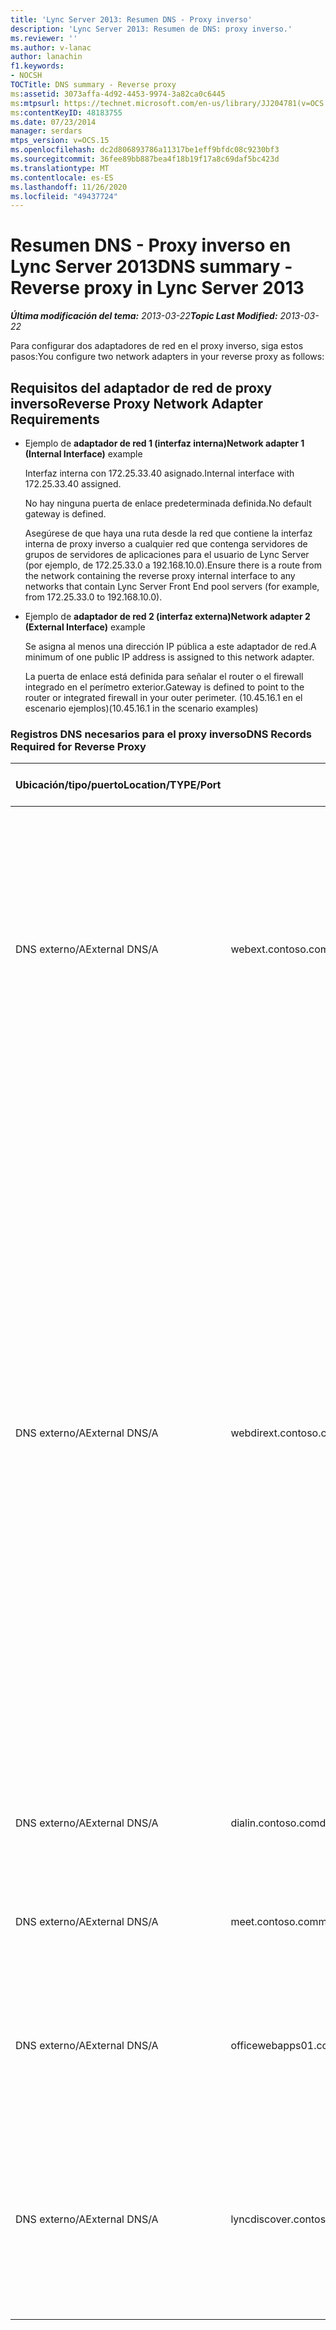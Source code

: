 ```yaml
---
title: 'Lync Server 2013: Resumen DNS - Proxy inverso'
description: 'Lync Server 2013: Resumen de DNS: proxy inverso.'
ms.reviewer: ''
ms.author: v-lanac
author: lanachin
f1.keywords:
- NOCSH
TOCTitle: DNS summary - Reverse proxy
ms:assetid: 3073affa-4d92-4453-9974-3a82ca0c6445
ms:mtpsurl: https://technet.microsoft.com/en-us/library/JJ204781(v=OCS.15)
ms:contentKeyID: 48183755
ms.date: 07/23/2014
manager: serdars
mtps_version: v=OCS.15
ms.openlocfilehash: dc2d806893786a11317be1eff9bfdc08c9230bf3
ms.sourcegitcommit: 36fee89bb887bea4f18b19f17a8c69daf5bc423d
ms.translationtype: MT
ms.contentlocale: es-ES
ms.lasthandoff: 11/26/2020
ms.locfileid: "49437724"
---
```

# <a name="dns-summary---reverse-proxy-in-lync-server-2013"></a><span data-ttu-id="ce00b-103">Resumen DNS - Proxy inverso en Lync Server 2013</span><span class="sxs-lookup"><span data-stu-id="ce00b-103">DNS summary - Reverse proxy in Lync Server 2013</span></span>

<div data-xmlns="http://www.w3.org/1999/xhtml">

<div class="topic" data-xmlns="http://www.w3.org/1999/xhtml" data-msxsl="urn:schemas-microsoft-com:xslt" data-cs="https://msdn.microsoft.com/">

<div data-asp="https://msdn2.microsoft.com/asp">



</div>

<div id="mainSection">

<div id="mainBody"><span data-ttu-id="ce00b-104">

<span> </span></span><span class="sxs-lookup"><span data-stu-id="ce00b-104">

<span> </span></span></span>

<span data-ttu-id="ce00b-105">_**Última modificación del tema:** 2013-03-22_</span><span class="sxs-lookup"><span data-stu-id="ce00b-105">_**Topic Last Modified:** 2013-03-22_</span></span>

<span data-ttu-id="ce00b-106">Para configurar dos adaptadores de red en el proxy inverso, siga estos pasos:</span><span class="sxs-lookup"><span data-stu-id="ce00b-106">You configure two network adapters in your reverse proxy as follows:</span></span>

<div>

## <a name="reverse-proxy-network-adapter-requirements"></a><span data-ttu-id="ce00b-107">Requisitos del adaptador de red de proxy inverso</span><span class="sxs-lookup"><span data-stu-id="ce00b-107">Reverse Proxy Network Adapter Requirements</span></span>

  - <span data-ttu-id="ce00b-108">Ejemplo de **adaptador de red 1 (interfaz interna)**</span><span class="sxs-lookup"><span data-stu-id="ce00b-108">**Network adapter 1 (Internal Interface)** example</span></span>
    
    <span data-ttu-id="ce00b-109">Interfaz interna con 172.25.33.40 asignado.</span><span class="sxs-lookup"><span data-stu-id="ce00b-109">Internal interface with 172.25.33.40 assigned.</span></span>
    
    <span data-ttu-id="ce00b-110">No hay ninguna puerta de enlace predeterminada definida.</span><span class="sxs-lookup"><span data-stu-id="ce00b-110">No default gateway is defined.</span></span>
    
    <span data-ttu-id="ce00b-111">Asegúrese de que haya una ruta desde la red que contiene la interfaz interna de proxy inverso a cualquier red que contenga servidores de grupos de servidores de aplicaciones para el usuario de Lync Server (por ejemplo, de 172.25.33.0 a 192.168.10.0).</span><span class="sxs-lookup"><span data-stu-id="ce00b-111">Ensure there is a route from the network containing the reverse proxy internal interface to any networks that contain Lync Server Front End pool servers (for example, from 172.25.33.0 to 192.168.10.0).</span></span>

  - <span data-ttu-id="ce00b-112">Ejemplo de **adaptador de red 2 (interfaz externa)**</span><span class="sxs-lookup"><span data-stu-id="ce00b-112">**Network adapter 2 (External Interface)** example</span></span>
    
    <span data-ttu-id="ce00b-113">Se asigna al menos una dirección IP pública a este adaptador de red.</span><span class="sxs-lookup"><span data-stu-id="ce00b-113">A minimum of one public IP address is assigned to this network adapter.</span></span>
    
    <span data-ttu-id="ce00b-114">La puerta de enlace está definida para señalar el router o el firewall integrado en el perímetro exterior.</span><span class="sxs-lookup"><span data-stu-id="ce00b-114">Gateway is defined to point to the router or integrated firewall in your outer perimeter.</span></span> <span data-ttu-id="ce00b-115">(10.45.16.1 en el escenario ejemplos)</span><span class="sxs-lookup"><span data-stu-id="ce00b-115">(10.45.16.1 in the scenario examples)</span></span>

### <a name="dns-records-required-for-reverse-proxy"></a><span data-ttu-id="ce00b-116">Registros DNS necesarios para el proxy inverso</span><span class="sxs-lookup"><span data-stu-id="ce00b-116">DNS Records Required for Reverse Proxy</span></span>

<table>
<colgroup>
<col style="width: 25%" />
<col style="width: 25%" />
<col style="width: 25%" />
<col style="width: 25%" />
</colgroup>
<thead>
<tr class="header">
<th><span data-ttu-id="ce00b-117">Ubicación/tipo/puerto</span><span class="sxs-lookup"><span data-stu-id="ce00b-117">Location/TYPE/Port</span></span></th>
<th><span data-ttu-id="ce00b-118">FQDN</span><span class="sxs-lookup"><span data-stu-id="ce00b-118">FQDN</span></span></th>
<th><span data-ttu-id="ce00b-119">Dirección IP</span><span class="sxs-lookup"><span data-stu-id="ce00b-119">IP address</span></span></th>
<th><span data-ttu-id="ce00b-120">Se asigna a/comentarios</span><span class="sxs-lookup"><span data-stu-id="ce00b-120">Maps to/comments</span></span></th>
</tr>
</thead>
<tbody>
<tr class="odd">
<td><p><span data-ttu-id="ce00b-121">DNS externo/A</span><span class="sxs-lookup"><span data-stu-id="ce00b-121">External DNS/A</span></span></p></td>
<td><p><span data-ttu-id="ce00b-122">webext.contoso.com</span><span class="sxs-lookup"><span data-stu-id="ce00b-122">webext.contoso.com</span></span></p></td>
<td><p><span data-ttu-id="ce00b-123">Escucha asignada para recursos publicados externamente</span><span class="sxs-lookup"><span data-stu-id="ce00b-123">Assigned listener for externally published resources</span></span></p></td>
<td><p><span data-ttu-id="ce00b-124">Servicios web externos de la implementación interna.</span><span class="sxs-lookup"><span data-stu-id="ce00b-124">External web services from the internal deployment.</span></span> <span data-ttu-id="ce00b-125">Se pueden definir y crear registros adicionales para todos los grupos y servidores únicos para cualquier dominio SIP que use este proxy inverso y para los que haya definido servicios web externos.</span><span class="sxs-lookup"><span data-stu-id="ce00b-125">Additional records can be defined and created for all pools and single servers for any SIP domain that will use this reverse proxy, and has defined external web services.</span></span></p></td>
</tr>
<tr class="even">
<td><p><span data-ttu-id="ce00b-126">DNS externo/A</span><span class="sxs-lookup"><span data-stu-id="ce00b-126">External DNS/A</span></span></p></td>
<td><p><span data-ttu-id="ce00b-127">webdirext.contoso.com</span><span class="sxs-lookup"><span data-stu-id="ce00b-127">webdirext.contoso.com</span></span></p></td>
<td><p><span data-ttu-id="ce00b-128">Escucha asignada para recursos publicados externamente</span><span class="sxs-lookup"><span data-stu-id="ce00b-128">Assigned listener for externally published resources</span></span></p></td>
<td><p><span data-ttu-id="ce00b-129">Servicios web externos para los grupos de directores o directores de su implementación.</span><span class="sxs-lookup"><span data-stu-id="ce00b-129">External web services for the Directors or Director pools in your deployment.</span></span> <span data-ttu-id="ce00b-130">Puede definir tantos directores como un número de directores distintos, de los cuales pueden estar asociados a otros dominios SIP.</span><span class="sxs-lookup"><span data-stu-id="ce00b-130">You can define as many Directors as there are distinct Directors, of which may be associated with other SIP domains.</span></span></p>
<div>

> [!IMPORTANT]  
> <span data-ttu-id="ce00b-131">Definir los registros DNS para y publicar los directores no es una de las agrupaciones front-end ni la decisión de director.</span><span class="sxs-lookup"><span data-stu-id="ce00b-131">Defining the DNS records for and publishing the Directors is not an either the Front End pool or the Director decision.</span></span> <span data-ttu-id="ce00b-132">Si está usando directores, debe definir y publicar el director y los servicios web externos del grupo de servidores front-end.</span><span class="sxs-lookup"><span data-stu-id="ce00b-132">You must define and publish both the Director and the Front End pool external web services if you are using Directors.</span></span> <span data-ttu-id="ce00b-133">Los tipos de tráfico específicos (para autenticación y otros usos) se enviarán primero al Director, si está definido en la topología.</span><span class="sxs-lookup"><span data-stu-id="ce00b-133">Specific traffic types (for authentication and other uses) will be sent to the Director first, if it is defined in the topology.</span></span>


</div></td>
</tr>
<tr class="odd">
<td><p><span data-ttu-id="ce00b-134">DNS externo/A</span><span class="sxs-lookup"><span data-stu-id="ce00b-134">External DNS/A</span></span></p></td>
<td><p><span data-ttu-id="ce00b-135">dialin.contoso.com</span><span class="sxs-lookup"><span data-stu-id="ce00b-135">dialin.contoso.com</span></span></p></td>
<td><p><span data-ttu-id="ce00b-136">Escucha asignada para recursos publicados externamente</span><span class="sxs-lookup"><span data-stu-id="ce00b-136">Assigned listener for externally published resources</span></span></p></td>
<td><p><span data-ttu-id="ce00b-137">Conferencias de acceso telefónico local publicadas externamente</span><span class="sxs-lookup"><span data-stu-id="ce00b-137">Dial-in conferencing published externally</span></span></p></td>
</tr>
<tr class="even">
<td><p><span data-ttu-id="ce00b-138">DNS externo/A</span><span class="sxs-lookup"><span data-stu-id="ce00b-138">External DNS/A</span></span></p></td>
<td><p><span data-ttu-id="ce00b-139">meet.contoso.com</span><span class="sxs-lookup"><span data-stu-id="ce00b-139">meet.contoso.com</span></span></p></td>
<td><p><span data-ttu-id="ce00b-140">Escucha asignada para recursos publicados externamente</span><span class="sxs-lookup"><span data-stu-id="ce00b-140">Assigned listener for externally published resources</span></span></p></td>
<td><p><span data-ttu-id="ce00b-141">Conferencias publicadas externamente</span><span class="sxs-lookup"><span data-stu-id="ce00b-141">Conferences published externally</span></span></p></td>
</tr>
<tr class="odd">
<td><p><span data-ttu-id="ce00b-142">DNS externo/A</span><span class="sxs-lookup"><span data-stu-id="ce00b-142">External DNS/A</span></span></p></td>
<td><p><span data-ttu-id="ce00b-143">officewebapps01.contoso.com</span><span class="sxs-lookup"><span data-stu-id="ce00b-143">officewebapps01.contoso.com</span></span></p></td>
<td><p><span data-ttu-id="ce00b-144">Escucha asignada para el servidor de Office Web Apps</span><span class="sxs-lookup"><span data-stu-id="ce00b-144">Assigned listener for Office Web Apps Server</span></span></p></td>
<td><p><span data-ttu-id="ce00b-145">Office Web Apps Server implementado internamente o en el perímetro, y publicado para acceso externo de clientes</span><span class="sxs-lookup"><span data-stu-id="ce00b-145">Office Web Apps Server deployed internally or in the perimeter, and published for external client access</span></span></p></td>
</tr>
<tr class="even">
<td><p><span data-ttu-id="ce00b-146">DNS externo/A</span><span class="sxs-lookup"><span data-stu-id="ce00b-146">External DNS/A</span></span></p></td>
<td><p><span data-ttu-id="ce00b-147">lyncdiscover.contoso.com</span><span class="sxs-lookup"><span data-stu-id="ce00b-147">lyncdiscover.contoso.com</span></span></p></td>
<td><p><span data-ttu-id="ce00b-148">Escucha asignada para recursos publicados externamente</span><span class="sxs-lookup"><span data-stu-id="ce00b-148">Assigned listener for externally published resources</span></span></p></td>
<td><p><span data-ttu-id="ce00b-149">Registro externo de detección de Lync para detección automática publicada externamente e incluye movilidad, Microsoft Lync Web App y la aplicación Web de programador</span><span class="sxs-lookup"><span data-stu-id="ce00b-149">Lync Discover External record for externally published AutoDiscover, and includes Mobility, Microsoft Lync Web App, and scheduler Web app</span></span></p></td>
</tr><span data-ttu-id="ce00b-150">
</tbody>
</table>


</div>

</div>

<span> </span>

</div>

</div>

</span><span class="sxs-lookup"><span data-stu-id="ce00b-150">
</tbody>
</table>


</div>

</div>

<span> </span>

</div>

</div>

</span></span></div>

